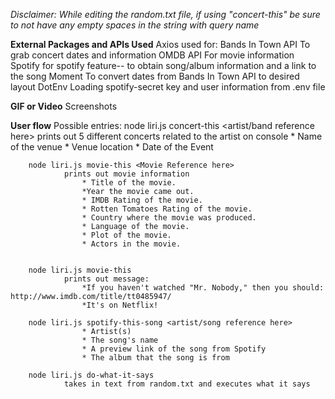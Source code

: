 
*Disclaimer: While editing the random.txt file, if using "concert-this" be sure to not have any empty spaces in the string with query name*

**External Packages and APIs Used**
    Axios used for:
        Bands In Town API
            To grab concert dates and information
        OMDB API
            For movie information
    Spotify
        for spotify feature-- to obtain song/album information and a link to the song
    Moment
        To convert dates from Bands In Town API to desired layout
    DotEnv
        Loading spotify-secret key and user information from .env file


**GIF or Video**
Screenshots


**User flow**
    Possible entries:
        node liri.js concert-this <artist/band reference here>
                prints out 5 different concerts related to the artist on console
                    * Name of the venue
                    * Venue location
                    * Date of the Event

        node liri.js movie-this <Movie Reference here>
                prints out movie information 
                    * Title of the movie.
                    *Year the movie came out.
                    * IMDB Rating of the movie.
                    * Rotten Tomatoes Rating of the movie.
                    * Country where the movie was produced.
                    * Language of the movie.
                    * Plot of the movie.
                    * Actors in the movie.


        node liri.js movie-this
                prints out message:
                    *If you haven't watched "Mr. Nobody," then you should: http://www.imdb.com/title/tt0485947/
                    *It's on Netflix!
                    
        node liri.js spotify-this-song <artist/song reference here>
                    * Artist(s)
                    * The song's name
                    * A preview link of the song from Spotify
                    * The album that the song is from

        node liri.js do-what-it-says
                takes in text from random.txt and executes what it says


